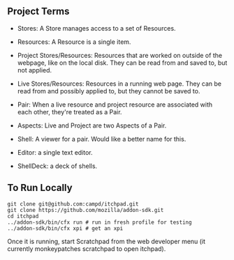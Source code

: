 
## Project Terms

* Stores: A Store manages access to a set of Resources.

* Resources: A Resource is a single item.

* Project Stores/Resources: Resources that are worked on outside of the webpage, like on the local disk.  They can be read from and saved to, but not applied.

* Live Stores/Resources: Resources in a running web page.  They can be read from and possibly applied to, but they cannot be saved to.

* Pair: When a live resource and project resource are associated with each other, they're treated as a Pair.

* Aspects: Live and Project are two Aspects of a Pair.

* Shell: A viewer for a pair.  Would like a better name for this.

* Editor: a single text editor.

* ShellDeck: a deck of shells.

## To Run Locally

    git clone git@github.com:campd/itchpad.git
    git clone https://github.com/mozilla/addon-sdk.git
    cd itchpad
    ../addon-sdk/bin/cfx run # run in fresh profile for testing
    ../addon-sdk/bin/cfx xpi # get an xpi

Once it is running, start Scratchpad from the web developer menu (it currently monkeypatches scratchpad to open itchpad).
